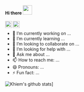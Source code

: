 #### Hi there <img src="https://raw.githubusercontent.com/iampavangandhi/iampavangandhi/master/gifs/Hi.gif" width="30px"></h2>

<a href="https://www.linkedin.com/in/kt247/">
  <img align="left" alt="Khiem's Linkdein" width="22px" src="https://cdn.jsdelivr.net/npm/simple-icons@v3/icons/linkedin.svg" />
</a>
<a href="https://github.com/kt247">
  <img align="left" alt="Khiem's Github" width="22px" src="https://cdn.jsdelivr.net/npm/simple-icons@v3/icons/github.svg" />
</a>

<br />

- 🔭 I’m currently working on ...
- 🌱 I’m currently learning ...
- 👯 I’m looking to collaborate on ...
- 🤔 I’m looking for help with ...
- 💬 Ask me about ...
- 📫 How to reach me: ...
- 😄 Pronouns: ...
- ⚡ Fun fact: ...

![Khiem's github stats](https://github-readme-stats.vercel.app/api?username=kt247&theme=react)]
